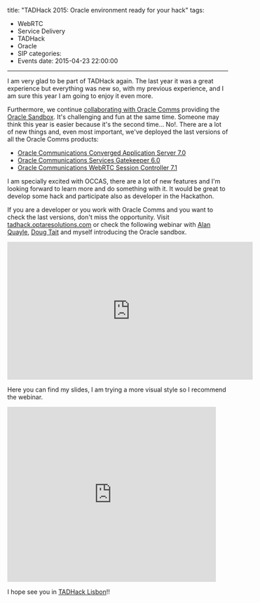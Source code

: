 title: "TADHack 2015: Oracle environment ready for your hack"
tags:
  - WebRTC
  - Service Delivery
  - TADHack
  - Oracle
  - SIP
categories:
  - Events
date: 2015-04-23 22:00:00
---

I am very glad to be part of TADHack again. The last year it was a great experience but everything was new so, with my previous experience, and I am sure this year I am going to enjoy it even more.

Furthermore, we continue [collaborating with Oracle Comms](http://blog.tadhack.com/2015/04/13/oracle-developer-resources/) providing the [Oracle Sandbox](http://tadhack.optaresolutions.com/). It's challenging and fun at the same time. Someone may think this year is easier because it's the second time... No!. There are a lot of new things and, even most important, we've deployed the last versions of all the Oracle Comms products:

* [Oracle Communications Converged Application Server 7.0](http://www.oracle.com/us/products/applications/communications/web-rtc-session-controller/overview/index.html)
* [Oracle Communications Services Gatekeeper 6.0](http://www.oracle.com/us/products/applications/communications/connected-digital-lifestyle/services-gatekeeper/overview/index.html)
* [Oracle Communications WebRTC Session Controller 7.1](http://www.oracle.com/us/products/applications/communications/web-rtc-session-controller/overview/index.html) 

I am specially excited with OCCAS, there are a lot of new features and I'm looking forward to learn more and do something with it. It would be great to develop some hack and participate also as developer in the Hackathon.

If you are a developer or you work with Oracle Comms and you want to check the last versions, don't miss the opportunity. Visit [tadhack.optaresolutions.com](http://tadhack.optaresolutions.com) or check the following webinar with [Alan Quayle](http://alanquayle.com/), [Doug Tait](https://twitter.com/Doug_Tait) and myself introducing the Oracle sandbox.

<iframe width="560" height="315" src="https://www.youtube.com/embed/LDjzDVQucoM" frameborder="0" allowfullscreen></iframe>

Here you can find my slides, I am trying a more visual style so I recommend the webinar.

<iframe src="https://www.slideshare.net/slideshow/embed_code/key/HMWqhusiViKKdK" width="476" height="400" frameborder="0" marginwidth="0" marginheight="0" scrolling="no"></iframe>

I hope see you in [TADHack Lisbon](http://tadhack.com/2015/)!!
